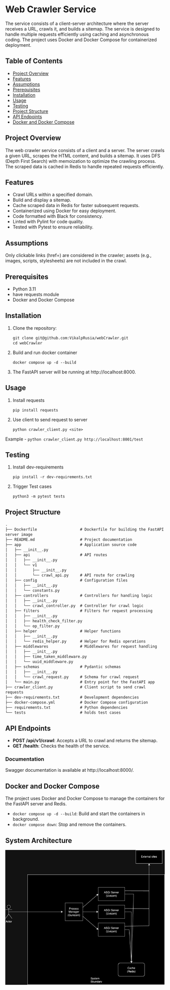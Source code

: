 # Web Crawler Service

The service consists of a client-server architecture where the server receives a URL, crawls it, and builds a sitemap.
The service is designed to handle multiple requests efficiently using caching and asynchronous coding. The project uses
Docker and Docker Compose for containerized deployment.

## Table of Contents

- [Project Overview](#project-overview)
- [Features](#features)
- [Assumptions](#assumptions)
- [Prerequisites](#prerequisites)
- [Installation](#installation)
- [Usage](#usage)
- [Testing](#testing)
- [Project Structure](#project-structure)
- [API Endpoints](#api-endpoints)
- [Docker and Docker Compose](#docker-and-docker-compose)

## Project Overview

The web crawler service consists of a client and a server. The server crawls a given URL, scrapes the HTML content, and
builds a sitemap. It uses DFS (Depth First Search) with memoization to optimize the crawling process. The
scraped data is cached in Redis to handle repeated requests efficiently.

## Features

- Crawl URLs within a specified domain.
- Build and display a sitemap.
- Cache scraped data in Redis for faster subsequent requests.
- Containerized using Docker for easy deployment.
- Code formatted with Black for consistency.
- Linted with Pylint for code quality.
- Tested with Pytest to ensure reliability.

## Assumptions

Only clickable links (href=) are considered in the crawler; assets (e.g., images, scripts, stylesheets) are not included
in the crawl.

## Prerequisites

- Python 3.11
- have requests module
- Docker and Docker Compose

## Installation

1. Clone the repository:
   ```shell
   git clone git@github.com:VikalpRusia/webCrawler.git
   cd webCrawler
   ```
2. Build and run docker container
   ```shell
   docker compose up -d --build
   ```
3. The FastAPI server will be running at http://localhost:8000.

## Usage

1. Install requests
   ```shell
   pip install requests
   ```
2. Use client to send request to server
   ```shell
   python crawler_client.py <site>
   ```

Example - `python crawler_client.py http://localhost:8001/test`

## Testing

1. Install dev-requirements
   ```shell
   pip install -r dev-requirements.txt
   ```
2. Trigger Test cases
   ```shell
   python3 -m pytest tests
   ```

## Project Structure

```
.
├── Dockerfile                   # Dockerfile for building the FastAPI server image
├── README.md                    # Project documentation
├── app                          # Application source code
│   ├── __init__.py              
│   ├── api                      # API routes
│   │   ├── __init__.py
│   │   └── v1
│   │       ├── __init__.py
│   │       └── crawl_api.py     # API route for crawling
│   ├── config                   # Configuration files
│   │   ├── __init__.py
│   │   └── constants.py
│   ├── controllers              # Controllers for handling logic
│   │   ├── __init__.py
│   │   └── crawl_controller.py  # Controller for crawl logic
│   ├── filters                  # Filters for request processing
│   │   ├── __init__.py
│   │   ├── health_check_filter.py
│   │   └── op_filter.py
│   ├── helper                   # Helper functions
│   │   ├── __init__.py
│   │   └── redis_helper.py      # Helper for Redis operations
│   ├── middlewares              # Middlewares for request handling
│   │   ├── __init__.py
│   │   ├── time_taken_middleware.py
│   │   └── uuid_middleware.py
│   ├── schemas                  # Pydantic schemas
│   │   ├── __init__.py
│   │   └── crawl_request.py     # Schema for crawl request
│   └── main.py                  # Entry point for the FastAPI app
├── crawler_client.py            # Client script to send crawl requests
├── dev-requirements.txt         # Development dependencies
├── docker-compose.yml           # Docker Compose configuration
├── requirements.txt             # Python dependencies
└── tests                        # holds test cases

```

## API Endpoints

- **POST /api/v1/crawl**: Accepts a URL to crawl and returns the sitemap.
- **GET /health**: Checks the health of the service.

### Documentation
Swagger documentation is available at http://localhost:8000/.

## Docker and Docker Compose

The project uses Docker and Docker Compose to manage the containers for the FastAPI server and Redis.

- `docker compose up -d --build`: Build and start the containers in background.
- `docker compose down`: Stop and remove the containers.

## System Architecture
![System Architecture](./SystemDesign.png)
